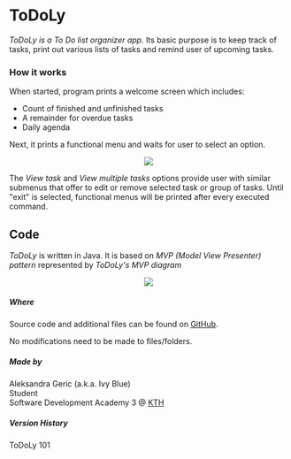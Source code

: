 # ToDoLy

*ToDoLy is a To Do list organizer app.* Its basic purpose is to keep track of tasks, print out various lists of tasks and remind user of upcoming tasks.

### How it works
When started, program prints a welcome screen which includes:
- Count of finished and unfinished tasks
- A remainder for overdue tasks
- Daily agenda  

Next, it prints a functional menu and waits for user to select an option.

<p align="center">
  <img src="https://dl2.pushbulletusercontent.com/wWYuDafoVzRMV4JJ8ZwqOOrrZCEDRWRP/Welcome_ToDoLy_with_data.PNG">
</p>

The *View task* and *View multiple tasks* options provide user with similar submenus that offer to edit or remove selected task or group of tasks. Until "exit" is selected, functional menus will be printed after every executed command.

## Code
*ToDoLy* is written in Java. It is based on *MVP (Model View Presenter) pattern* represented by *ToDoLy's MVP diagram*

<p align="center">
  <img src="https://dl2.pushbulletusercontent.com/HzM73kmB0rFsWDxihtnhlKdilbiNaynx/ToDoLy%27s%20MVP.jpg">
</p>

##### Where
Source code and additional files can be found on [GitHub](https://github.com/Ivy3lue/ToDoLy).

No modifications need to be made to files/folders.

##### Made by
Aleksandra Geric (a.k.a. Ivy Blue)  
Student  
Software Development Academy 3 @ [KTH](https://www.kth.se/en)

##### Version History
ToDoLy 101
